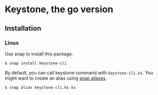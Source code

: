 # Keystone, the go version

## Installation
### Linux
Use snap to install this package.
```
$ snap install keystone-cli
```
By default, you can call keystone command with `keystone-cli.ks`. You might want to create an alias using [snap aliases](https://snapcraft.io/docs/commands-and-aliases).
```
$ snap alias keystone-cli.ks ks
```